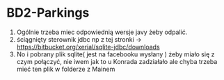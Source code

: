 # BD2-Parkings

1. Ogólnie trzeba miec odpowiednią wersje javy żeby odpalić.
2. ściągnięty sterownik jdbc np z tej stronki -> https://bitbucket.org/xerial/sqlite-jdbc/downloads
3. No i pobrany plik sqlite( jest na facebooku wysłany ) żeby miało się z czym połączyć, nie iwem jak to u Konrada zadziałało ale chyba trzeba mieć ten plik w folderze z Mainem

